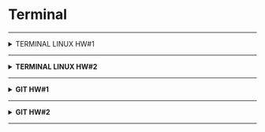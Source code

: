 # Terminal
---
<details>

  <summary>TERMINAL   LINUX   HW#1</summary>

  
  
1. Посмотреть где я - <code> <b>pwd</b> </code>
2. Создать папку - <code> <b>mkdir folder_test</b> </code>
3. Зайти в папку - <code> <b>cd folder_test</b> </code>
4. Создать 3 папки - <code> <b>mkdir folder_test1 folder_test2 folder_test3</b> </code>
5. Зайти в любоую папку - <code> <b>cd folder_test3</b> </code>
6. Создать 5 файлов (3 txt, 2 json) - <code> <b>touch file_bug1.txt file_bug2.txt file_bug3.txt file_bug4.json file_bug5.json</b> </code>
7. Создать 3 папки - <code> <b>mkdir folder_chek1 folder_chek2 folder_chek3</b> </code>
8. Вывести список содержимого папки - <code> <b>ls -la</b> </code>
9. Открыть любой файл - <code> <b>vim file_bug5.json</b> </code>
10. Написать туда что-нибудь, любой текст - 

<b>Нажать</b> <code> <b>i</b> </code>
```json
{
        "order": {
                "id": 1,
                "firstName": "Константин",
                "lastName": "Иванов",
                "address": "Ленина, 12",
                "metroStation": 4,
                "phone": "+79996663300",
                "status":2

        }
}
```
11. Сохранить и выйти - <b>Нажать</b> <code> <b>Esc :wq Enter</b> </code>
12. Выйти из папки на уровень выше - <code> <b>cd ..</b> </code>
---
13. Переместить любые 2 файла, которые вы создали, в любую другую папку 

<code> <b> mv file_bug4.json file_bug5.json ~/folder_test/folder_test2/</b> </code>

14. Cкопировать любые 2 файла, которые вы создали, в любую другую папку 

<code> <b>cp file_bug1.txt file_bug2.txt ~/folder_test/folder_test2/</b> </code>

15. Найти файл по имени 

<code> <b>find file_bug5.json</b> </code>

16. Просмотреть содержимое в реальном времени (команда grep) изучите как она работает 

<code> <b>tail -F file_bug5.json</b> </code>  

Для выхода нажать <code> <b>ctrl+c</b> </code>

17. Вывести несколько первых строк из текстового файла 

<code> <b>head -n2 file_bug5.json</b> </code>

18. Вывести несколько последних строк из текстового файла 

<code> <b>tail -n2 file_bug5.json</b> </code>

19. Просмотреть содержимое длинного файла (команда less) изучите как она работает. 

<code> <b>less long_file.json</b> </code>

Для выхода нажать <code> <b>q</b> </code> 

20. Вывести дату и время - <code> <b>date</b> </code> или <code> <b>date +%c</b> </code>
---



:star: Задание
1. Отправить http запрос на сервер.
http://162.55.220.72:5005/terminal-hw-request  

<code> <b>curl 'http://162.55.220.72:5005/terminal-hw-request'</b> </code>

2. Написать скрипт который выполнит автоматически пункты 3, 4, 5, 6, 7, 8, 13

<b>Файл</b> <code> <b>file_script.sh</b> </code>

<b>Команда</b> <code> <b>./file_script.sh</b> </code>
```
#!/bin/bash 
cd Terminal_dz1
mkdir folder1 folder2 folder3
cd folder3
touch file1.txt file2.txt file3.txt file4.json file5.json
mkdir folder_dz1 folder_dz2 folder_dz3
ls -la 
mv file3.txt file4.json ~/folder_test/Terminal_dz1/folder1/
```

  

</details>

---

<details>

  <summary>TERMINAL   LINUX   HW#2</summary>


№ | ЗАДАНИЕ | КОМАНДЫ |
:---: | :--- | :---: |
 1| Сделать папку dir_1|<code> <b> mkdir dir_1 </b> </code> 
 2| Зайти в папку dir_1|<code> <b> </b> cd dir_1 </code> 
 3| Создать папку inner_dir_1|<code> <b> mkdir inner_dir_1</b> </code> 
 4| Посмотреть где ты находишься|<code> <b> pwd </b> </code> 
 5| Находясь в папке dir_1 создать пустой текстовый файл tf_1.txt|<code> <b> touch tf_1.txt </b> </code> 
 6| Находясь в папке dir_1 через команду cat создать текстовый <br/>файл tf_2.txt со следующими строками: <br/>the first 1 <br/>the second 2 <br/> the third 3|<code> <b> cat >> tf_2.txt </b> </code> <br/> the first 1 <br/> the second 2 <br/> the third 3</b> </code> <br/> Нажать <code> <b>Ctrl+C</b> </code> 
 7| Зайти в папку inner_dir_1|<code> <b> cd inner_dir_1 </b> </code> 
 8| Через cat сделать текстовый файл tf_3.txt  c любыми строками|<code> <b> cat >> tf_3.txt </b> </code> <br/> postman <br/> sql <br/> charles <br/> Нажать <code> <b>Ctrl+C</b> </code>  
 9| Через cat добавить в текстовый файл tf_3.txt строку “the second 2”|<code> <b>cat >> tf_3.txt <br/> the second 2</b> </code> <br/> Нажать <code> <b>Ctrl+C</b> </code>
 10| Через cat добавить в текстовый файл tf_3.txt строку “the sec 2”|<code> <b>cat >> tf_3.txt <br/> the sec 2</b> </code> <br/> Нажать <code> <b>Ctrl+C</b> </code>
 11| Через cat добавить в текстовый файл tf_2.txt строку “the sec 3”|<code> <b>cat >> ...\GitHub\JavaScript\dir_1\tf_2.txt <br/> the sec 3</b> </code> <br/> Нажать <code> <b>Ctrl+C</b> </code>
 12| Через cat добавить в текстовый файл tf_3.txt строку “the SeCoNd 2”|<code> <b>cat >> tf_3.txt <br/> the SeCoNd 2</b> </code> <br/> Нажать <code> <b>Ctrl+C</b> </code>
 13| Через cat добавить в текстовый файл tf_2.txt строку “the seConD 2”|<code> <b>cat >> /e/qa/dir_1/tf_2.txt <br/> the seConD 2</b> </code> <br/> Нажать <code> <b>Ctrl+C</b> </code>
 14| Сделать текстовый файл tf_4.txt в котором будет 15 строк|<code> <b>seq 15  cat > tf_4.txt</b> </code> 
 15| Сделать текстовый файл tF_5.txt в котором будет 13 строк|<code> <b>seq 13  cat > tf_5.txt</b> </code> 
 16| Вывести список всех файлов в папке|<code> <b> ls -la </b> </code> 
 17| Выйти из папки inner_dir_1|<code> <b> cd .. </b> </code> 
 18| Вывести содержимое файла tf_3.txt в терминал|<code> <b>cat inner_dir_1/tf_3.txt</b> </code> 
 19| Найти путь к файлу tf_4.txt|<code> <b>find tf_4.txt</b> </code> 
 20| Отчистить файл tf_4.txt от содержимого без удаления самого файла|<code> <b>> inner_dir_1/tf_4.txt</b> </code> 
 21| Найти путь к файлам у которых есть  “tf” в названии|<code> <b>find . -name "*tf *"</b> </code> 
 22| Найти путь к файлам у которых есть  “tf” в названии и буквы <br/> в любом регистре|<code> <b>find . -i name "*tf *"</b> </code> 
 23| Найти строки в файлах где есть комбинация букв “sec” <br/>в текущей папке|<code> <b>grep -n sec *</b> </code> 
 24| Найти строки в файлах где есть комбинация букв “sec” <br/>в любом регистре в текущей папке|<code> <b>grep -in sec *</b> </code> 
 25| Найти строки в файлах где есть только комбинация букв “sec” <br/>в текущей папке|<code> <b>grep -x sec *</b> </code> 
 26| Найти строки в файлах где есть только комбинация букв “sec” <br/>в любом регистре в текущей папке|<code> <b>grep -ix sec *</b> </code> 
 27| Найти строки в файлах где есть комбинация букв “second” <br/>в текущей папке|<code> <b> grep second *</b> </code> 
 28| Найти строки в файлах где есть комбинация букв “second” <br/>в любом регистре в текущей папке|<code> <b>grep -i second *</b> </code> 
 29| Найти строки в файлах где есть комбинация букв “second” <br/>во всех папках ниже уровнем|<code> <b>grep -r second */.</b> </code> 
 30| Найти только путь и название файла в строках которых есть <br/>комбинация букв “second” в текущей папке|<code> <b>grep -l second *</b> </code> 
 31| Найти все строки во всех файлах где нет комбинации “second”|<code> <b>grep -vri second *</b> </code> 
 32| Найти только название и путь к файлам где нет комбинации “second”|<code> <b>grep -lrv second *</b> </code> 
 33| Вывести в терминал 4 последних строк любого текстового файла|<code> <b>tail -n4 inner_dir_1/tf_4.txt</b> </code> 
 34| Вывести в терминал 4 первые строки любого текстового файла|<code> <b> head -4 inner_dir_1/tf_4.txt</b> </code> 
 35| Команда в одну строку. Создать папку и создать текстовый файл с <br/>содержиммым|<code> <b> </b> </code> 
 36| Команда в одну строку. Переместить в любую одну папку текстовые <br/>файлы у которых в содержимом есть слово “sec”|<code> <b> </b> </code> 
 37| Команда в одну строку. Скопировать в любую одну папку текстовые <br/>файлы у которых в содержимом есть слово “sec”|<code> <b> </b> </code> 
 38| Команда в одну строку. Найти все строки c “sec” во всех текстовых файлах, скопировать и вставить эти строки в один новый созданный <br/>текстовый файл|<code> <b> </b> </code> 
 39| Команда в одну строку. Удалить текстовые файлы у которых в <br/>содержимом есть слово “sec”|<code> <b> </b> </code> 
 40| Просто вывести в терминал строку “Good job!!”| <code> <b> echo "Good job!!" </b> </code> 


</details>

---

<details>

  <summary>GIT   HW#1</summary>

### JSON

 1. Создать внешний репозиторий c названием JSON 
 
 <b>GitHub</b> <code> <b>+ New repository</b> </code>

 - [X] Public
 - [X] Add a README file

 <code> <b>Create repository</b> </code>

 2. Клонировать репозиторий JSON на локальный компьютер 
 
 <code> <b>git clone git@github.com:VictoriaK-QA/JSON.git</b> </code>

 3. Внутри локального JSON создать файл “new.json” 
 
 <code> <b>cd JSON/</b> </code>  

 <code> <b>touch new.json</b> </code>

 4. Добавить файл под гит 
 
 <code> <b>git add .</b> </code>

 5. Закоммитить файл 
 
 <code> <b>git commit -m "new file"</b> </code>

 6. Отправить файл на внешний GitHub репозиторий 
 
 <code> <b>git push</b> </code>

 7. Отредактировать содержание файла “new.json” - написать информацию о себе (ФИО, возраст, количество домашних животных, будущая желаемая зарплата). Всё написать в формате JSON 
 
 <code> <b>vim new.json</b> </code>

 <b>Нажать</b> <code> <b>i</b> </code>
 ```json
 {
	"name": "Виктория",
	"age": 28,
	"pet": 1,
	"salary": 300
  }
 ```
 <b>Нажать</b> <code> <b>Esc :wq Enter</b> </code>

 8. Отправить изменения на внешний репозиторий 
 
 <code> <b>git commit -am "new file"</b> </code> 
 
 <code> <b>git push</b> </code>

 9. Создать файл preferences.json 
 
 <code> <b>touch preferences.json</b> </code>

 10. В файл preferences.json добавить информацию о своих предпочтениях (Любимый фильм, любимый сериал, любимая еда, любимое время года, сторона которую хотели бы посетить) в формате JSON 
 
 <code> <b>vim preferences.json</b> </code>

 <b>Нажать</b> <code> <b>i</b> </code>
 ```json
 {
	"favorite_movie": "The Godfather",
	"favorite_sitcom": "Friends",
	"favorite_food": "pasta",
	"favorite_season": "autumn",
	"country_to_travel": "Italy"
 }
  ```
 <b>Нажать</b> <code> <b>Esc :wq Enter</b> </code>
 
 11. Создать файл skills.json добавить информацию о скиллах которые будут изучены на курсе в формате JSON 
 
 <code> <b>touch skills.json</b> </code>

 <code> <b>vim skills.json</b> </code>

 <b>Нажать</b> <code> <b>i</b> </code>
 ```json
 {
	"skills":["Testing Theory", "Client server", "SQL", "Postman", "Charles Fiddler Sniffing", "Web Services", "Git Linux Terminal", "DevTools", "Mobile Testing", "Web Testing", "Load testing"]
 }
 ```

 <b>Нажать</b> <code> <b>Esc :wq Enter</b> </code>
  
 12. Отправить сразу 2 файла на внешний репозиторий 
 
 <code> <b>git add .</b> </code>

 <code> <b>git commit -m "info about skills and preferences"</b> </code> 
 
 <code> <b>git push</b> </code>

 13. На веб интерфейсе создать файл bug_report.json 
 
 <b>Нажать</b> <code> <b>Add file</b> </code> + <code> <b>Create new file</b> </code> 

 <b>Имя файла bug_report.json</b>

 14. Сделать Commit changes (сохранить) изменения на веб интерфейсе 
 
 <b>Нажать</b> <code> <b>Commit new file</b> </code>

 15. На веб интерфейсе модифицировать файл bug_report.json, добавить баг репорт в формате JSON 
 
 <b>Нажать</b> <code> <b>Edit this file</b> </code>

 ```json
 {
  "ID": "BR-14",
  "Title": "What?Where?When?",
  "Severity": "Minor",
  "Priority": "Medium", 
  "Precondition": "Preparation steps",
  "Environment": "Devices",
  "STR": "Steps to restore",
  "ER": "Expected result",
  "AR": "Actual Result",
  "Attachment": "link"
 }
 ```
 16. Сделать Commit changes (сохранить) изменения на веб интерфейсе 
 
 <b>Нажать</b> <code> <b>Commit changes</b> </code>

 17. Синхронизировать внешний и локальный репозиторий JSON 
 
 <code> <b>git pull</b> </code>

---
### XML
 1. Создать внешний репозиторий c названием XML 
 
 <b>GitHub</b> <code> <b>+ New repository</b> </code>

 - [X] Public
 - [X] Add a README file

 <code> <b>Create repository</b> </code>

 2. Клонировать репозиторий XML на локальный компьютер 
 
 <code> <b>git clone git@github.com:VictoriaK-QA/XML.git</b> </code>

 3. Внутри локального XML создать файл “new.xml” 
 
 <code> <b>cd XML/</b> </code>  <code> <b>touch new.xml</b> </code>

 4. Добавить файл под гит 
 
 <code> <b>git add .</b> </code>

 5. Закоммитить файл 
 
 <code> <b>git commit -m "new file"</b> </code>

 6. Отправить файл на внешний GitHub репозиторий 
 
 <code> <b>git push</b> </code>

 7. Отредактировать содержание файла “new.xml” - написать информацию о себе (ФИО, возраст, количество домашних животных, будущая желаемая зарплата). Всё написать в формате XML 
 
 <code> <b>vim new.xml</b> </code>

 <b>Нажать</b> <code> <b>i</b> </code>
 ```xml
 <info>
  <name>Виктория</name>
  <age>28</age>
  <pet>1</pet>
  <salary>300</salary>
  </info>
 ```
 <b>Нажать</b> <code> <b>Esc :wq Enter</b> </code>

 8. Отправить изменения на внешний репозиторий 
 
 <code> <b>git commit -am "new file"</b> </code> 
 
 <code> <b>git push</b> </code>

 9. Создать файл preferences.xml 
 
 <code> <b>touch preferences.xml</b> </code>

 10. В файл preferences.xml добавить информацию о своих предпочтениях (Любимый фильм, любимый сериал, любимая еда, любимое время года, сторона которую хотели бы посетить) в формате XML 
 
 <code> <b>vim preferences.xml</b> </code>
 
 <b>Нажать</b> <code> <b>i</b> </code>
 ```xml
 <root>
  <favorite_movie>The Godfather</favorite_movie>
  <favorite_sitcom>Friends</favorite_sitcom>
  <favorite_food>pasta</favorite_food>
  <favorite_season>autumn</favorite_season>
  <country_to_travel>Italy</country_to_travel>
  </root>
  ```
 <b>Нажать</b> <code> <b>Esc :wq Enter</b> </code>
 
 11. Создать файл skills.xml добавить информацию о скиллах которые будут изучены на курсе в формате XML 
 
 <code> <b>touch skills.xml</b> </code>

  <code> <b>vim skills.xml</b> </code>

 <b>Нажать</b> <code> <b>i</b> </code>
 ```xml
 <root>
  <skills>Testing Theory</skills>
  <skills>Client server</skills>
  <skills>SQL</skills>
  <skills>Postman</skills>
  <skills>Charles Fiddler Sniffing</skills>
  <skills>Web Services</skills>
  <skills>Git Linux Terminal</skills>
  <skills>DevTools</skills>
  <skills>Mobile Testing</skills>
  <skills>Web Testing</skills>
  <skills>Load testing</skills>
  </root> 
 ```

 <b>Нажать</b> <code> <b>Esc :wq Enter</b> </code>
 
 12. Сделать коммит в одну строку 
 
 <code> <b>git add .</b> </code>

 <code> <b>git commit -m "info about skills and preferences"</b> </code>
 
 13. Отправить сразу 2 файла на внешний репозиторий 
 
 <code> <b>git push</b> </code>

 14. На веб интерфейсе создать файл bug_report.xml 
 
 <b>Нажать</b> <code> <b>Add file</b> </code> + <code> <b>Create new file</b> </code> 

 <b>Имя файла bug_report.xml</b>

 15. Сделать Commit changes (сохранить) изменения на веб интерфейсе 
 
 <b>Нажать</b> <code> <b>Commit new file</b> </code> 
 
 16. На веб интерфейсе модифицировать файл bug_report.xml, добавить баг репорт в формате XML 
 
 <b>Нажать</b> <code> <b>Edit this file</b> </code>

 ```xml
 <root>
  <ID>BR-14</ID>
  <Title>What?Where?When?</Title>
  <Severity>Minor</Severity>
  <Priority>Medium</Priority>
  <Precondition>Preparation steps</Precondition>
  <Environment>Devices</Environment>
  <STR>Steps to restore</STR>
  <ER>Expected result</ER>
  <AR>Actual Result</AR>
  <Attachment>link</Attachment>
  </root>
 ```

 17. Сделать Commit changes (сохранить) изменения на веб интерфейсе 
 
 <b>Нажать</b> <code> <b>Commit changes</b> </code>

 18. Синхронизировать внешний и локальный репозиторий XML 
 
 <code> <b>git pull</b> </code>

---
### TXT
 1. Создать внешний репозиторий c названием TXT 
 
 <b>GitHub</b> <code> <b>+ New repository</b> </code>

 - [X] Public
 - [X] Add a README file

 <code> <b>Create repository</b> </code>

 2. Клонировать репозиторий TXT на локальный компьютер 
 
 <code> <b>git clone git@github.com:VictoriaK-QA/TXT.git</b> </code>

 3. Внутри локального TXT создать файл “new.txt” 
 
 <code> <b>cd TXT/</b> </code>  
 
 <code> <b>touch new.txt</b> </code>
 
 4. Добавить файл под гит 
 
 <code> <b>git add .</b> </code>

 5. Закоммитить файл 

 <code> <b>git commit -m "new file"</b> </code>

 6. Отправить файл на внешний GitHub репозиторий 
 
 <code> <b>git push</b> </code>

 7. Отредактировать содержание файла “new.txt” - написать информацию о себе (ФИО, возраст, количество домашних животных, будущая желаемая зарплата). Всё написать в формате TXT

 <code> <b>vim new.txt</b> </code>

 <b>Нажать</b> <code> <b>i</b> </code>
 ```
 name - Victoria
 age - 28
 pet - 1 
 salary - 300000
 ```
 <b>Нажать</b> <code> <b>Esc :wq Enter</b> </code>

 8. Отправить изменения на внешний репозиторий 
 
 <code> <b>git commit -am "info about me"</b> </code> 
 
 <code> <b>git push</b> </code>

 9. Создать файл preferences.txt 
 
 <code> <b>touch preferences.txt</b> </code>

 10. В файл preferences.txt” добавить информацию о своих предпочтениях (Любимый фильм, любимый сериал, любимая еда, любимое время года, сторона которую хотели бы посетить) в формате TXT

 <code> <b>vim preferences.txt</b> </code>

 <b>Нажать</b> <code> <b>i</b> </code>
 ```
 favorite movie: The Godfather,
 favorite sitcom: Friends,
 favorite food: pasta,
 favorite season: autumn,
 country to travel: Italy	
  ```
 <b>Нажать</b> <code> <b>Esc :wq Enter</b> </code>
 
 11. Создать файл skills.txt добавить информацию о скиллах которые будут изучены на курсе в формате TXT 
 
 <code> <b>touch skills.txt</b> </code>

 <code> <b>vim skills.txt</b> </code>

 <b>Нажать</b> <code> <b>i</b> </code>
 ```
 SKILLS: 
 Testing Theory, 
 Client server, 
 SQL, 
 Postman, 
 Charles Fiddler Sniffing, 
 Web Services, 
 Git Linux Terminal, 
 DevTools, 
 Mobile Testing, 
 Web Testing, 
 Load testing 
 ```

 <b>Нажать</b> <code> <b>Esc :wq Enter</b> </code>
 
 12. Сделать коммит в одну строку 
 
 <code> <b>git add .</b> </code>

 <code> <b>git commit -m "info about skills and preferences"</b> </code>

 13. Отправить сразу 2 файла на внешний репозиторий 
 
 <code> <b>git push</b> </code>

 14. На веб интерфейсе создать файл bug_report.txt 
 
 <b>Нажать</b> <code> <b>Add file</b> </code> + <code> <b>Create new file</b> </code> 

 <b>Имя файла bug_report.txt</b>

  15. Сделать Commit changes (сохранить) изменения на веб интерфейсе 
  
  <b>Нажать</b> <code> <b>Commit new file</b> </code> 
  
 16. На веб интерфейсе модифицировать файл bug_report.txt, добавить баг репорт в формате TXT 
 
 <b>Нажать</b> <code> <b>Edit this file</b> </code>
 
```
ID: BR-14,
Title: What? Where? When?,
Severity: Minor,
Priority: Medium,
Precondition: Preparation steps,
Environment: Devices,
STR: Steps to restore,
ER: Expected result,
AR: Actual Result,
Attachment: link
```
 17. Сделать Commit changes (сохранить) изменения на веб интерфейсе 
 
 <b>Нажать</b> <code> <b>Commit changes</b> </code>

 18. Синхронизировать внешний и локальный репозиторий TXT 
 
 <code> <b>git pull</b> </code>
  

</details>

---


<details>

  <summary>GIT   HW#2</summary>

  
  
1. На локальном репозитории сделать ветки для:
- Postman - <code> <b>git branch Postman</b> </code>
- Jmeter - <code> <b>git branch Jmeter</b> </code>
- CheckLists - <code> <b>git branch CheckLists</b> </code>
- Bag Reports - <code> <b>git branch BagReports</b> </code>
- SQL - <code> <b>git branch SQL</b> </code>
- Charles - <code> <b>git branch Charles</b> </code>
- Mobile testing - <code> <b>git branch MobileTesting</b> </code>

2. Запушить все ветки на внешний репозиторий 

<code> <b>git add .</b> </code>  

<code> <b>git commit -m "new seven branch"</b> </code> 

<code> <b>git checkout main</b> </code>

<code> <b>git push -u origin Postman SQL Jmeter CheckLists Charles MobileTesting BagReports</b> </code>

3. В ветке Bag Reports сделать текстовый документ со структурой баг репорта 

<code> <b>git checkout BagReports</b> </code>

<code> <b>touch bug_report.txt</b> </code>

<code> <b>vim skills.txt</b> </code>

 <b>Нажать</b> <code> <b>i</b> </code>
 ```
ID: BR-14,
Title: What? Where? When?,
Severity: Minor,
Priority: Medium,
Precondition: Preparation steps,
Environment: Devices,
STR: Steps to restore,
ER: Expected result,
AR: Actual Result,
Attachment: link
 ```
<b>Нажать</b> <code> <b>Esc :wq Enter</b> </code>

4. Запушить структуру багрепорта на внешний репозиторий 

<code> <b>git add .</b> </code>

<code> <b>git commit -m "bug report"</b> </code>

<code> <b>git push</b> </code>

5. Вмержить ветку Bag Reports в Main 

<code> <b>git checkout main</b> </code>

<code> <b>git merge Bag_reports</b> </code>

6. Запушить main на внешний репозиторий 

<code> <b>git add .</b> </code>

<code> <b>git commit -m "merge branch Bag_reports in main"</b> </code>

<code> <b>git push</b> </code>

7. В ветке CheckLists набросать структуру чек листа 

<code> <b>git checkout CheckLists</b> </code>

<code> <b>touch checkl.txt</b> </code>

<code> <b>vim checkl.txt</b> </code>

<b>Нажать</b> <code> <b>i</b> </code>

 ```
Структура чек-листа:
1 - ID/Номер;
2 - Title/Заголовок. В одном пункте — одно требование, элемент или ОР;
3 - Pass/Fail/Статус; 
4 - Link/Ссылка на БР.
 ```
<b>Нажать</b> <code> <b>Esc :wq Enter</b> </code>

8. Запушить структуру на внешний репозиторий 

<code> <b>git add .</b> </code>

<code> <b>git commit -m "structure"</b> </code>

<code> <b>git push</b> </code>

9. На внешнем репозитории сделать Pull Request ветки CheckLists в main 

<b>После пуша check_list.txt на внешний репозиторий ветки CheckLists нажать на зеленую кнопку</b> 

<code> <b>Compare&pull requset</b> </code>

10. Синхронизировать Внешнюю и Локальную ветки Main 

<code> <b>git checkout main</b> </code> 

<code> <b>git fetch</b> </code>

<code> <b>git pull</b> </code>

  

</details>

---